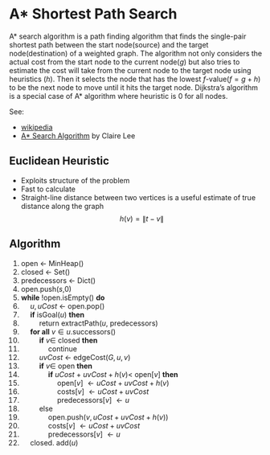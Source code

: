 # A* Shortest Path Search

A\* search algorithm is a path finding algorithm that finds the single-pair shortest path between the start node(source) and the target node(destination) of a weighted graph. The algorithm not only considers the actual cost from the start node to the current node($g$) but also tries to estimate the cost will take from the current node to the target node using heuristics ($h$). Then it selects the node that has the lowest $f$-value($f=g+h$) to be the next node to move until it hits the target node. Dijkstra’s algorithm is a special case of A\* algorithm where heuristic is 0 for all nodes.

See:

* [wikipedia](https://en.wikipedia.org/wiki/A*_search_algorithm)
* [A* Search Algorithm](https://yuminlee2.medium.com/a-search-algorithm-42c1a13fcf9f) by Claire Lee

## Euclidean Heuristic

* Exploits structure of the problem
* Fast to calculate
* Straight-line distance between two vertices is a useful estimate of true distance along the graph
$$h(v)= \lVert t-v\rVert$$

## Algorithm

1. open $\leftarrow$ MinHeap()
2. closed $\leftarrow$ Set()
3. predecessors $\leftarrow$ Dict()
4. open.push($s$,0)
5. **while** !open.isEmpty() **do**
6. &emsp; $u, uCost$ $\leftarrow$ open.pop()
7. &emsp; **if** isGoal($u$) **then**
8. &emsp; &emsp; return extractPath($u$, predecessors)
9. &emsp; **for all** $v \in u$.successors()
10. &emsp; &emsp; **if** $v \in$ closed **then**
11. &emsp; &emsp; &emsp; continue
12. &emsp; &emsp; $uvCost$ $\leftarrow$ edgeCost($G, u, v$)
13. &emsp; &emsp; **if** $v \in$ open **then**
14. &emsp; &emsp; &emsp; **if** $uCost$ + $uvCost + h(v) <$ open[$v$] **then**
15. &emsp; &emsp; &emsp; &emsp; open[$v$] $\leftarrow uCost + uvCost + h(v)$
16. &emsp; &emsp; &emsp; &emsp; costs[$v$] $\leftarrow uCost + uvCost$
17. &emsp; &emsp; &emsp; &emsp; predecessors[$v$] $\leftarrow u$
18. &emsp; &emsp; else
19. &emsp; &emsp; &emsp; open.push($v, uCost + uvCost+h(v)$)
20. &emsp; &emsp; &emsp; costs[$v$] $\leftarrow uCost + uvCost$
21. &emsp; &emsp; &emsp; predecessors[$v$] $\leftarrow u$
22. &emsp; closed. add($u$)
